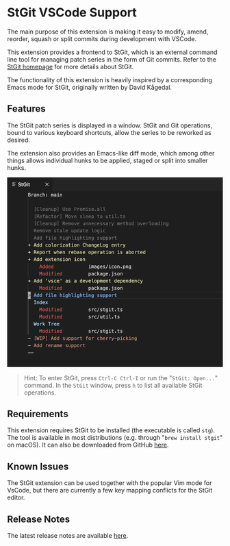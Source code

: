 # StGit VSCode Support

The main purpose of this extension is making it easy to modify, amend, reorder, squash or split commits during development with VSCode.

This extension provides a frontend to StGit, which is an external command line tool for managing patch series in the form of Git commits. Refer to the [StGit homepage](https://stacked-git.github.io/) for more details about StGit.

The functionality of this extension is heavily inspired by a corresponding Emacs mode for StGit, originally written by David Kågedal.

## Features

The StGit patch series is displayed in a window. StGit and Git operations, bound to various keyboard shortcuts, allow the series to be reworked
as desired.

The extension also provides an Emacs-like diff mode, which among other things allows individual hunks to be applied, staged or split into smaller hunks.

![StGit](images/example.png)

> Hint: To enter StGit, press `Ctrl-C Ctrl-I` or run the "`StGit: Open...`"
command. In the `StGit` window, press `h` to list all available StGit
operations.

## Requirements

This extension requires StGit to be installed (the executable is called `stg`). The tool is available in most distributions (e.g. through "`brew install stgit`" on macOS). It can also be downloaded from GitHub [here](https://stacked-git.github.io).

<!--
## Extension Settings

This extension contributes the following settings:

* `myExtension.enable`: enable/disable this extension
* `myExtension.thing`: set to `blah` to do something
-->

## Known Issues

The StGit extension can be used together with the popular Vim mode for VsCode, but there are currently a few key mapping conflicts for the StGit editor.

## Release Notes

The latest release notes are available
[here](https://github.com/srydh/vscode-stgit/blob/main/CHANGELOG.md).
